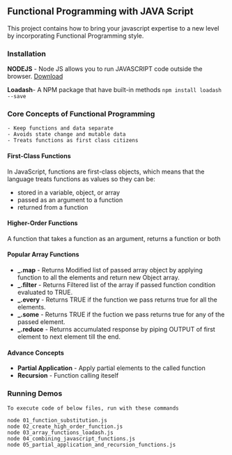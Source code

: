 ## Functional Programming with JAVA Script

This project contains how to bring your javascript expertise to a new level by incorporating Functional Programming style.



### Installation

**NODEJS** - Node JS allows you to run JAVASCRIPT code outside the browser. [Download](https://nodejs.org/en/download/)

**Loadash**- A NPM package that have built-in methods 
	``npm install loadash --save ``





### Core Concepts of Functional Programming

	- Keep functions and data separate 
	- Avoids state change and mutable data
	- Treats functions as first class citizens




#### First-Class Functions 

In JavaScript, functions are first-class objects, which means that the language treats functions as values so they can be:

 - stored in a variable, object, or array
 - passed as an argument to a function
 - returned from a function




#### Higher-Order Functions 

A function that takes a function as an argument, returns a function or both




#### Popular Array Functions
 -  **_.map**    - Returns Modified list of passed array object by applying function to all the elements and return new Object array.
 -  **_.filter** - Returns Filtered list of the array if passed function condition evaluated to TRUE.
 -  **_.every**  - Returns TRUE if the function we pass returns true for all the elements.
 -  **_.some**   - Returns TRUE if the fuction we pass returns true for any of the passed element.
  - **_.reduce** - Returns accumulated response by piping OUTPUT of first element to next element till the end.




#### Advance Concepts
 -  **Partial Application**  - Apply partial elements to the called function
 -  **Recursion**  - Function calling iteself


### Running Demos

	To execute code of below files, run with these commands

	node 01_function_substitution.js
	node 02_create_high_order_function.js
	node 03_array_functions_loadash.js
	node 04_combining_javascript_functions.js
	node 05_partial_application_and_recursion_functions.js